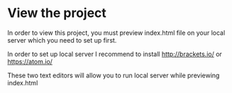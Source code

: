 # View the project
In order to view this project, you must preview index.html
file on your local server which you need to set up first.

In order to set up local server I recommend to install http://brackets.io/
or https://atom.io/

These two text editors will allow you to run local server while previewing
index.html
